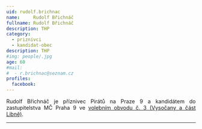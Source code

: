```yaml
---
uid: rudolf.brichnac
name:     Rudolf Břichnáč
fullname: Rudolf Břichnáč
description: THP
category:
  - priznivci
  - kandidat-obec
description: THP
#img: people/.jpg
age: 60
#mail:
#  - r.brichnac@seznam.cz
profiles:
  facebook: 
---
```

<p style='text-align: justify;'>
Rudolf Břichnáč je příznivec Pirátů na Praze 9 a kandidátem do zastupitelstva MČ Praha 9 ve <a href="/komunalni-volby-2018/vysocany/" target="_self"><u>volebním obvodu č. 3 (Vysočany a část Libně)</u></a>.
</p>


---